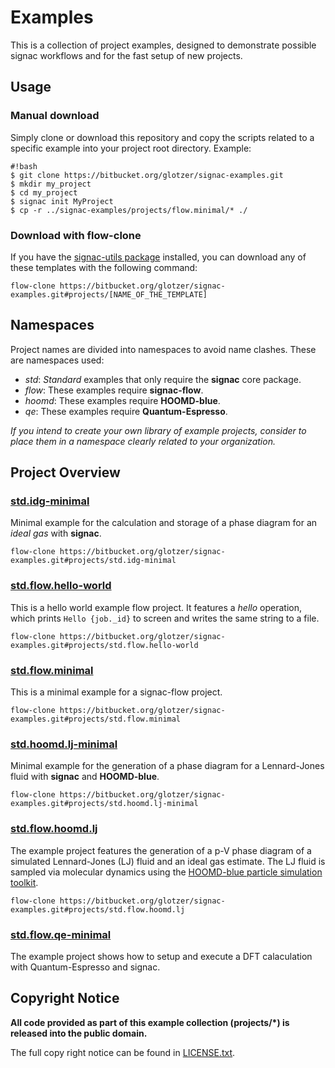 # Examples

This is a collection of project examples, designed to demonstrate possible signac workflows and for the fast setup of new projects.

## Usage

### Manual download

Simply clone or download this repository and copy the scripts related to a specific example into your project root directory.
Example:

```
#!bash
$ git clone https://bitbucket.org/glotzer/signac-examples.git
$ mkdir my_project
$ cd my_project
$ signac init MyProject
$ cp -r ../signac-examples/projects/flow.minimal/* ./
```

### Download with flow-clone

If you have the [signac-utils package](https://bitbucket.org/glotzer/signac-utils) installed, you can download any of these templates with the following command:

```flow-clone https://bitbucket.org/glotzer/signac-examples.git#projects/[NAME_OF_THE_TEMPLATE]```

## Namespaces

Project names are divided into namespaces to avoid name clashes.
These are namespaces used:

  * *std*: *Standard* examples that only require the **signac** core package.
  * *flow*: These examples require **signac-flow**.
  * *hoomd*: These examples require **HOOMD-blue**.
  * *qe*: These examples require **Quantum-Espresso**.

*If you intend to create your own library of example projects, consider to place them in a namespace clearly related to your organization.*

## Project Overview

### [std.idg-minimal](std.idg-minimal/)

Minimal example for the calculation and storage of a phase diagram for an *ideal gas* with **signac**.

    flow-clone https://bitbucket.org/glotzer/signac-examples.git#projects/std.idg-minimal

### [std.flow.hello-world](std.flow.hello-world/)

This is a hello world example flow project.
It features a *hello* operation, which prints `Hello {job._id}` to screen and writes the same string to a file.

    flow-clone https://bitbucket.org/glotzer/signac-examples.git#projects/std.flow.hello-world

### [std.flow.minimal](std.flow.minimal/)

This is a minimal example for a signac-flow project.

    flow-clone https://bitbucket.org/glotzer/signac-examples.git#projects/std.flow.minimal

### [std.hoomd.lj-minimal](std.hoomd.lj-minimal/)

Minimal example for the generation of a phase diagram for a Lennard-Jones fluid with **signac** and **HOOMD-blue**.

    flow-clone https://bitbucket.org/glotzer/signac-examples.git#projects/std.hoomd.lj-minimal

### [std.flow.hoomd.lj](std.flow.hoomd.lj/)

The example project features the generation of a p-V phase diagram of a simulated Lennard-Jones (LJ) fluid and an ideal gas estimate.
The LJ fluid is sampled via molecular dynamics using the [HOOMD-blue particle simulation toolkit](https://glotzerlab.engin.umich.edu/hoomd-blue/).

    flow-clone https://bitbucket.org/glotzer/signac-examples.git#projects/std.flow.hoomd.lj

### [std.flow.qe-minimal](std.flow.qe-minimal/)

The example project shows how to setup and execute a DFT calaculation with Quantum-Espresso and signac.

## Copyright Notice

**All code provided as part of this example collection (projects/*) is released into the public domain.**

The full copy right notice can be found in [LICENSE.txt](LICENSE.txt).

